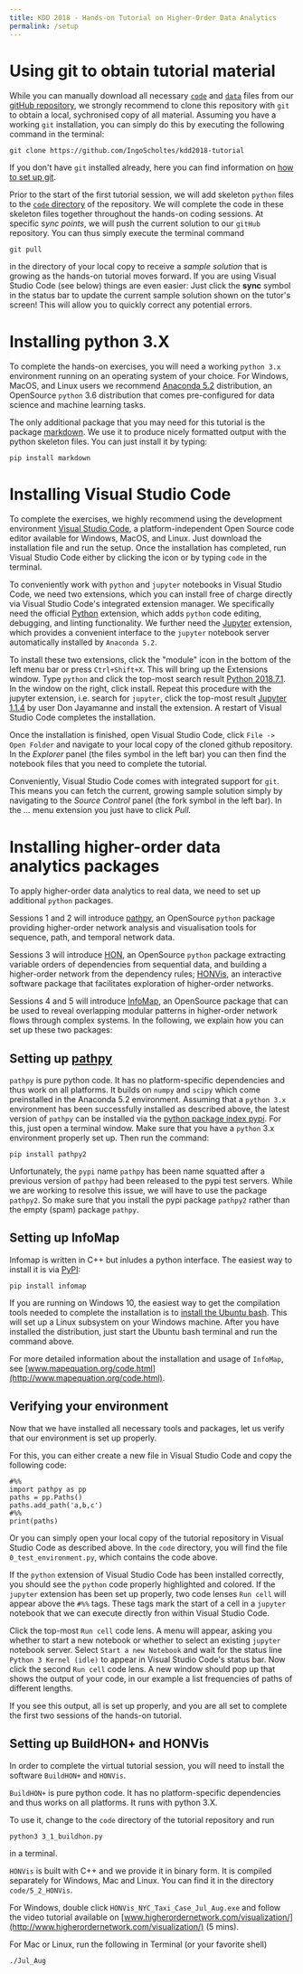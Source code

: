 ```yaml
---
title: KDD 2018 - Hands-on Tutorial on Higher-Order Data Analytics
permalink: /setup
---
```


# Using git to obtain tutorial material

While you can manually download all necessary [`code`](https://github.com/IngoScholtes/kdd2018-tutorial/tree/master/code) and [`data`](https://github.com/IngoScholtes/kdd2018-tutorial/tree/master/code) files from our [gitHub repository](https://github.com/IngoScholtes/kdd2018-tutorial), we strongly recommend to clone this repository with `git` to obtain a local, sychronised copy of all material. Assuming you have a working `git` installation, you can simply do this by executing the following command in the terminal:

```
git clone https://github.com/IngoScholtes/kdd2018-tutorial
```

If you don't have `git` installed already, here you can find information on [how to set up git](https://help.github.com/articles/set-up-git/).

Prior to the start of the first tutorial session, we will add skeleton `python` files to the [`code` directory](https://github.com/IngoScholtes/kdd2018-tutorial/tree/master/code) of the repository. We will complete the code in these skeleton files together throughout the hands-on coding sessions. At specific *sync points*, we will push the current solution to our `gitHub` repository. You can thus simply execute the terminal command

```
git pull
```

in the directory of your local copy to receive a *sample solution* that is growing as the hands-on tutorial moves forward. If you are using Visual Studio Code (see below) things are even easier: Just click the **sync** symbol in the status bar to update the current sample solution shown on the tutor's screen! This will allow you to quickly correct any potential errors.

# Installing python 3.X

To complete the hands-on exercises, you will need a working `python 3.x` environment running on an operating system of your choice. For Windows, MacOS, and Linux users we recommend [Anaconda 5.2](https://www.anaconda.com/download/) distribution, an OpenSource `python` 3.6 distribution that comes pre-configured for data science and machine learning tasks.

The only additional package that you may need for this tutorial is the package [markdown](https://pypi.org/project/Markdown/). We use it to produce nicely formatted output with the python skeleton files. You can just install it by typing: 

```
pip install markdown
```

# Installing Visual Studio Code

To complete the exercises, we highly recommend using the development environment [Visual Studio Code](https://code.visualstudio.com/Download), a platform-independent Open Source code editor available for Windows, MacOS, and Linux. Just download the installation file and run the setup. Once the installation has completed, run Visual Studio Code either by clicking the icon or by typing `code` in the terminal.

To conveniently work with `python` and `jupyter` notebooks in Visual Studio Code, we need two extensions, which you can install free of charge directly via Visual Studio Code's integrated extension manager. We specifically need the official [Python](https://marketplace.visualstudio.com/items?itemName=ms-python.python) extension, which adds `python` code editing, debugging, and linting functionality. We further need the [Jupyter](https://marketplace.visualstudio.com/items?itemName=donjayamanne.jupyter) extension, which provides a convenient interface to the `jupyter` notebook server automatically installed by `Anaconda 5.2`.

To install these two extensions, click the "module" icon in the bottom of the left menu bar or press `Ctrl+Shift+X`. This will bring up the Extensions window. Type `python` and click the top-most search result [Python 2018.7.1](https://marketplace.visualstudio.com/items?itemName=ms-python.python). In the window on the right, click install. Repeat this procedure with the jupyter extension, i.e. search for `jupyter`, click the top-most result [Jupyter 1.1.4](https://marketplace.visualstudio.com/items?itemName=donjayamanne.jupyter) by user Don Jayamanne and install the extension. A restart of Visual Studio Code completes the installation.

Once the installation is finished, open Visual Studio Code, click `File -> Open Folder` and navigate to your local copy of the cloned github repository. In the *Explorer* panel (the files symbol in the left bar) you can then find the notebook files that you need to complete the tutorial.

Conveniently, Visual Studio Code comes with integrated support for `git`. This means you can fetch the current, growing sample solution simply by navigating to the *Source Control* panel (the fork symbol in the left bar). In the *...* menu extension you just have to click *Pull*.

# Installing higher-order data analytics packages

To apply higher-order data analytics to real data, we need to set up additional ``python`` packages.

Sessions 1 and 2 will introduce [pathpy](http://www.pathpy.net), an OpenSource `python` package providing higher-order network analysis and visualisation tools for sequence, path, and temporal network data.

Sessions 3 will introduce [HON](http://www.higherordernetwork.com), an OpenSource `python` package extracting variable orders of dependencies from sequential data, and building a higher-order network from the dependency rules; [HONVis](http://www.higherordernetwork.com/visualization/), an interactive software package that facilitates exploration of higher-order networks.

Sessions 4 and 5 will introduce [InfoMap](http://www.mapequation.org), an OpenSource package that can be used to reveal overlapping modular patterns in higher-order network flows through complex systems. In the following, we explain how you can set up these two packages:

## Setting up [pathpy](http://www.pathpy.net)

`pathpy` is pure python code. It has no platform-specific dependencies and thus work on all platforms. It builds on `numpy` and `scipy` which come preinstalled in the Anaconda 5.2 environment. Assuming that a `python 3.x` environment has been successfully installed as described above, the latest version of `pathpy` can be installed via the [python package index pypi](https://pypi.org/project/pathpy2/). For this, just open a terminal window. Make sure that you have a `python` 3.x environment properly set up. Then run the command:

```
pip install pathpy2
```

Unfortunately, the `pypi` name `pathpy` has been name squatted after a previous version of `pathpy` had been released to the pypi test servers. While we are working to resolve this issue, we will have to use the package `pathpy2`. So make sure that you install the pypi package `pathpy2` rather than the empty (spam) package `pathpy`.

## Setting up InfoMap

Infomap is written in C++ but inludes a python interface. The easiest way to install it is via [PyPI](https://pypi.org/project/infomap/):

```
pip install infomap
```

If you are running on Windows 10, the easiest way to get the compilation tools needed to complete the installation is to [install the Ubuntu bash](https://docs.microsoft.com/en-us/windows/wsl/install-win10). This will set up a Linux subsystem on your Windows machine. After you have installed the distribution, just start the Ubuntu bash terminal and run the command above.

For more detailed information about the installation and usage of `InfoMap`, see [www.mapequation.org/code.html](http://www.mapequation.org/code.html).


## Verifying your environment

Now that we have installed all necessary tools and packages, let us verify that our environment is set up properly.

For this, you can either create a new file in Visual Studio Code and copy the following code:

```
#%%  
import pathpy as pp
paths = pp.Paths()
paths.add_path('a,b,c')
#%%
print(paths)
```

Or you can simply open your local copy of the tutorial repository in Visual Studio Code as described above. In the `code` directory, you will find the file `0_test_environment.py`, which contains the code above.

If the `python` extension of Visual Studio Code has been installed correctly, you should see the `python` code properly highlighted and colored. If the `jupyter` extension has been set up properly, two code lenses `Run cell` will appear above the `#%%` tags. These tags mark the start of a cell in a `jupyter` notebook that we can execute directly fron within Visual Studio Code.

Click the top-most `Run cell` code lens. A menu will appear, asking you whether to start a new notebook or whether to select an existing `jupyter` notebook server. Select `Start a new Notebook` and wait for the status line `Python 3 Kernel (idle)` to appear in Visual Studio Code's status bar. Now click the second `Run cell` code lens. A new window should pop up that shows the output of your code, in our example a list frequencies of paths of different lengths.

If you see this output, all is set up properly, and you are all set to complete the first two sessions of the hands-on tutorial.

## Setting up BuildHON+ and HONVis

In order to complete the virtual tutorial session, you will need to install the software `BuildHON+` and `HONVis`. 

`BuildHON+` is pure python code. It has no platform-specific dependencies and thus works on all platforms. It runs with python 3.X.

To use it, change to the `code` directory of the tutorial repository and run

```
python3 3_1_buildhon.py
```

in a terminal.

`HONVis` is built with C++ and we provide it in binary form. It is compiled separately for Windows, Mac and Linux. You can find it in the directory `code/5_2_HONVis`.

For Windows, double click `HONVis_NYC_Taxi_Case_Jul_Aug.exe` and follow the video tutorial available on [www.higherordernetwork.com/visualization/](http://www.higherordernetwork.com/visualization/) (5 mins).

For Mac or Linux, run the following in Terminal (or your favorite shell)

```
./Jul_Aug
```
